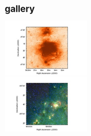 # gallery


<a href="./recipes/plot-optical-image.ipynb"><img src="./recipes/plot-optical-image.jpg" width="260px"></a>
<a href="./recipes/plot-rgbimage.ipynb"><img src="./recipes/plot-rgbimage.jpg" width="260px"></a>

